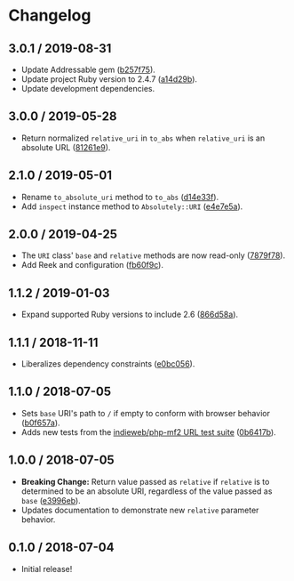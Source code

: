 # Changelog

## 3.0.1 / 2019-08-31

- Update Addressable gem ([b257f75](https://github.com/jgarber623/absolutely/commit/b257f75)).
- Update project Ruby version to 2.4.7 ([a14d29b](https://github.com/jgarber623/absolutely/commit/a14d29b)).
- Update development dependencies.

## 3.0.0 / 2019-05-28

- Return normalized `relative_uri` in `to_abs` when `relative_uri` is an absolute URL ([81261e9](https://github.com/jgarber623/absolutely/commit/81261e9)).

## 2.1.0 / 2019-05-01

- Rename `to_absolute_uri` method to `to_abs` ([d14e33f](https://github.com/jgarber623/absolutely/commit/d14e33f)).
- Add `inspect` instance method to `Absolutely::URI` ([e4e7e5a](https://github.com/jgarber623/absolutely/commit/e4e7e5a)).

## 2.0.0 / 2019-04-25

- The `URI` class' `base` and `relative` methods are now read-only ([7879f78](https://github.com/jgarber623/absolutely/commit/7879f78)).
- Add Reek and configuration ([fb60f9c](https://github.com/jgarber623/absolutely/commit/fb60f9c)).

## 1.1.2 / 2019-01-03

- Expand supported Ruby versions to include 2.6 ([866d58a](https://github.com/jgarber623/absolutely/commit/866d58a)).

## 1.1.1 / 2018-11-11

- Liberalizes dependency constraints ([e0bc056](https://github.com/jgarber623/absolutely/commit/e0bc056)).

## 1.1.0 / 2018-07-05

- Sets `base` URI's path to `/` if empty to conform with browser behavior ([b0f657a](https://github.com/jgarber623/absolutely/commit/b0f657a)).
- Adds new tests from the [indieweb/php-mf2 URL test suite](https://github.com/indieweb/php-mf2/blob/master/tests/Mf2/URLTest.php) ([0b6417b](https://github.com/jgarber623/absolutely/commit/0b6417b)).

## 1.0.0 / 2018-07-05

- **Breaking Change:** Return value passed as `relative` if `relative` is to determined to be an absolute URI, regardless of the value passed as `base` ([e3996eb](https://github.com/jgarber623/absolutely/commit/e3996eb)).
- Updates documentation to demonstrate new `relative` parameter behavior.

## 0.1.0 / 2018-07-04

- Initial release!
